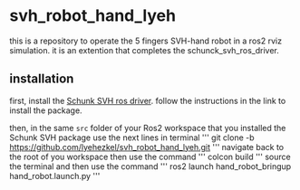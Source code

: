 # svh_robot_hand_lyeh
this is a repository to operate the 5 fingers SVH-hand robot in a ros2 rviz simulation. it is an extention that completes the schunck_svh_ros_driver.

## installation
first, install the [Schunk SVH ros driver](https://github.com/fzi-forschungszentrum-informatik/schunk_svh_ros_driver/tree/ros2-foxy). follow the instructions in the link to install the package.

then, in the same `src` folder of your Ros2 workspace that you installed the Schunk SVH package use the next lines in terminal 
'''
git clone -b https://github.com/lyehezkel/svh_robot_hand_lyeh.git
'''
navigate back to the root of you workspace then use the command
'''
colcon build
'''
source the terminal and then use the command
'''
ros2 launch hand_robot_bringup hand_robot.launch.py
'''
